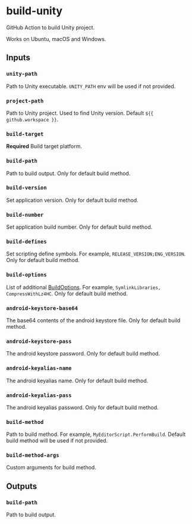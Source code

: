 # build-unity

GitHub Action to build Unity project.

Works on Ubuntu, macOS and Windows.

## Inputs

### `unity-path`

Path to Unity executable. `UNITY_PATH` env will be used if not provided.

### `project-path`

Path to Unity project. Used to find Unity version. Default `${{ github.workspace }}`.

### `build-target`

**Required** Build target platform.

### `build-path`

Path to build output. Only for default build method.

### `build-version`

Set application version. Only for default build method.

### `build-number`

Set application build number. Only for default build method.

### `build-defines`

Set scripting define symbols. For example, `RELEASE_VERSION;ENG_VERSION`. Only for default build method.

### `build-options`

List of additional [BuildOptions](https://docs.unity3d.com/ScriptReference/BuildOptions.html). For example, `SymlinkLibraries, CompressWithLz4HC`. Only for default build method.

### `android-keystore-base64`

The base64 contents of the android keystore file. Only for default build method.

### `android-keystore-pass`

The android keystore password. Only for default build method.

### `android-keyalias-name`

The android keyalias name. Only for default build method.

### `android-keyalias-pass`

The android keyalias password. Only for default build method.

### `build-method`

Path to build method. For example, `MyEditorScript.PerformBuild`. Default build method will be used if not provided.

### `build-method-args`

Custom arguments for build method.

## Outputs

### `build-path`

Path to build output.

